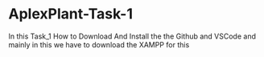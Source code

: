 # AplexPlant-Task-1
In this Task_1 How to Download And Install the the Github and VSCode and mainly in this we have to download the XAMPP for this 
